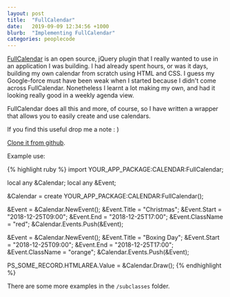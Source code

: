 ```yaml
---
layout: post
title:  "FullCalendar"
date:   2019-09-09 12:34:56 +1000
blurb:  "Implementing FullCalendar"
categories: peoplecode
---
```


[FullCalendar](https://fullcalendar.io) is an open source, jQuery plugin that I
really wanted to use in an application I was building. I had already spent hours, or was it days, building my own calendar from scratch using HTML and CSS.
I guess my Google-force must have been weak when I started because I didn't come
across FullCalendar. Nonetheless I learnt a lot making my own, and had it looking
really good in a weekly agenda view.

FullCalendar does all this and more, of course, so I have written a wrapper that
allows you to easily create and use calendars.

If you find this useful drop me a note : )

[Clone it from github](https://github.com/evlPanda/PeopleSoftFullCalendar).

Example use:

{% highlight ruby %}
import YOUR_APP_PACKAGE:CALENDAR:FullCalendar;

local any &Calendar;
local any &Event;

&Calendar = create YOUR_APP_PACKAGE:CALENDAR:FullCalendar();

&Event = &Calendar.NewEvent();
&Event.Title = "Christmas";
&Event.Start = "2018-12-25T09:00";
&Event.End = "2018-12-25T17:00";
&Event.ClassName = "red";
&Calendar.Events.Push(&Event);

&Event = &Calendar.NewEvent();
&Event.Title = "Boxing Day";
&Event.Start = "2018-12-25T09:00";
&Event.End = "2018-12-25T17:00";
&Event.ClassName = "orange";
&Calendar.Events.Push(&Event);

PS_SOME_RECORD.HTMLAREA.Value = &Calendar.Draw();
{% endhighlight %}

There are some more examples in the ```/subclasses``` folder.
